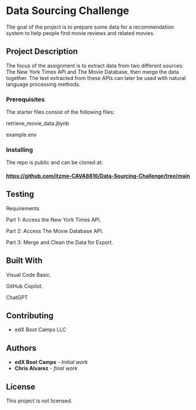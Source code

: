 # Data Sourcing Challenge

The goal of the project is to prepare some data for a recommendation system to help people find movie reviews and related movies.

## Project Description
The focus of the assignment is to extract data from two different sources: The New York Times API and The Movie Database, then merge the data together. The text extracted from these APIs can later be used with natural language processing methods.

### Prerequisites

The starter files consist of the following files:  

retrieve_movie_data.jbynb

example.env

### Installing

The repo is public and can be cloned at:
#### https://github.com/itzme-CAVA8816/Data-Sourcing-Challenge/tree/main

## Testing

Requirements

Part 1: Access the New York Times API.

Part 2: Access The Movie Database API.

Part 3: Merge and Clean the Data for Export.

## Built With

Visual Code Basic.

GitHub Copilot.

ChatGPT

## Contributing

* edX Boot Camps LLC

## Authors

* **edX Boot Camps** - *Initial work* 
* **Chris Alvarez** - *final work* 

## License

This project is not licensed. 

 



 
